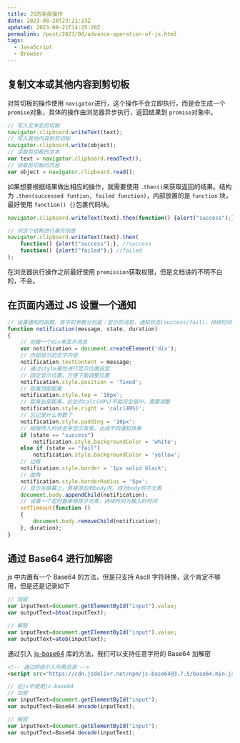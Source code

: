 ```yaml
---
title: JS的高级操作
date: 2023-08-20T23:21:13Z
updated: 2023-08-21T14:25:20Z
permalink: /post/2023/08/advance-operation-of-js.html
tags:
  - JavaScript
  - Browser
---
```



## 复制文本或其他内容到剪切板

对剪切板的操作使用 `navigator` ​进行，这个操作不会立即执行，而是会生成一个 `promise` ​对象，具体的操作由浏览器异步执行，返回结果到 `promise` ​对象中。

```js
// 写入文本到剪切板
navigator.clipboard.writeText(text);
// 写入其他内容到剪切板
navigator.clipboard.write(object);
// 读取剪切板的文本
var text = navigator.clipboard.readText();
// 读取剪切板的内容
var object = navigator.clipboard.read();
```

如果想要根据结果做出相应的操作，就需要使用 `.then()` ​来获取返回的结果。结构为 `.then(successed funtion, failed function)`​，内部放置的是 `function` ​块，最好使用 `function() {}` ​包裹代码块。

```js
navigator.clipboard.writeText(text).then(function() {alert("success");}, function() {alert("failed");});

// 对这个结构进行展开则是
navigator.clipboard.writeText(text).then(
    function() {alert("success");}, //success
    function() {alert("failed");} //failed
);
```

在浏览器执行操作之前最好使用 `premission` ​获取权限，但是文档讲的不明不白的，不会。

## 在页面内通过 JS 设置一个通知

```js
// 设置通知的函数，其中的参数分别是：显示的消息，通知状态(success/fail)，持续时间(ms)
function notification(message, state, duration)
{
    // 创建一个div来显示消息
    var notification = document.createElement('div');
    // 内部显示的文字内容
    notification.textContent = message;
    // 通过style属性进行显示位置设定
    // 固定显示位置，方便下面调整位置
    notification.style.position = 'fixed';
    // 距离顶部距离
    notification.style.top = '10px';
    // 距离右部距离，此处的calc(49%)不能完全居中，需要调整
    notification.style.right = 'calc(49%)';
    // 忘记是什么参数了
    notification.style.padding = '10px';
    // 根据传入的状态来显示背景，达成不同通知效果
    if (state == "success")
        notification.style.backgroundColor = 'white';
    else if (state == "fail")
        notification.style.backgroundColor = 'yellow';
    // 边框
    notification.style.border = '1px solid black';
    // 曲角
    notification.style.borderRadius = '5px';
    // 显示在屏幕上，直接添加到body内，成为body的子元素
    document.body.appendChild(notification);
    // 设置一个定时器来移除子元素，持续时间为输入的时间
    setTimeout(function ()
    {
        document.body.removeChild(notification);
    }, duration);
}
```

## 通过 Base64 进行加解密

js 中内置有一个 Base64 的方法，但是只支持 AscII 字符转换，这个肯定不够用，但是还是记录如下

```js
// 加密
var inputText=document.getElementById("input").value;
var outputText=btoa(inputText);

// 解密
var inputText=document.getElementById("input").value;
var outputText=atob(inputText);
```

通过引入 [js-base64](https://www.npmjs.com/package/js-base64) 库的方法，我们可以支持任意字符的 Base64 加解密

```html
<!-- 通过网络引入所需资源 -->
<script src="https://cdn.jsdelivr.net/npm/js-base64@3.7.5/base64.min.js"></script>
```

```js
// 在js中使用js-base64
// 加密
var inputText=document.getElementById("input");
var outputText=Base64.encode(inputText);

// 解密
var inputText=document.getElementById("input");
var outputText=Base64.decode(inputText);
```

